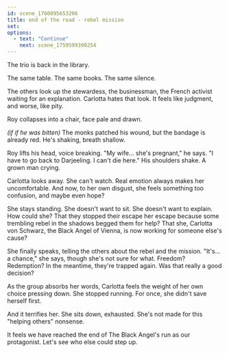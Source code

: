```yaml
---
id: scene_1760095653206
title: end of the road - rebel mission
set:
options:
  - text: "Continue"
    next: scene_1759599390254
---
```


The trio is back in the library.

The same table. The same books. The same silence.

The others look up the stewardess, the businessman, the French activist waiting for an explanation.
Carlotta hates that look. It feels like judgment, and worse, like pity.

Roy collapses into a chair, face pale and drawn.

*(if if he was bitten)*
The monks patched his wound, but the bandage is already red. He's shaking, breath shallow.


Roy lifts his head, voice breaking.
"My wife... she's pregnant," he says. "I have to go back to Darjeeling. I can't die here."
His shoulders shake. A grown man crying.

Carlotta looks away. She can't watch. Real emotion always makes her uncomfortable.
And now, to her own disgust, she feels something too confusion, and maybe even hope?

She stays standing. She doesn't want to sit. She doesn't want to explain.
How could she? That they stopped their escape her escape because some trembling rebel in the shadows begged them for help?
That she, Carlotta von Schwarz, the Black Angel of Vienna, is now working for someone else's cause?

She finally speaks, telling the others about the rebel and the mission.
"It's... a chance," she says, though she's not sure for what. Freedom? Redemption?
In the meantime, they're trapped again. Was that really a good decision?

As the group absorbs her words, Carlotta feels the weight of her own choice pressing down.
She stopped running. For once, she didn't save herself first.

And it terrifies her.
She sits down, exhausted. She's not made for this "helping others" nonsense.

It feels we have reached the end of The Black Angel's run as our protagonist. Let's see who else could step up.
